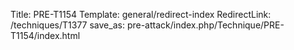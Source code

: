 Title: PRE-T1154
Template: general/redirect-index
RedirectLink: /techniques/T1377
save_as: pre-attack/index.php/Technique/PRE-T1154/index.html